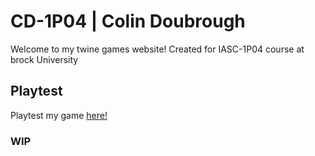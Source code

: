# CD-1P04 | Colin Doubrough

Welcome to my twine games website! Created for IASC-1P04 course at brock University

## Playtest

Playtest my game [here!](https://colin12345678910.github.io/CD-1P04/weekly_builds/ButtonPressing20210915.html)

### WIP
